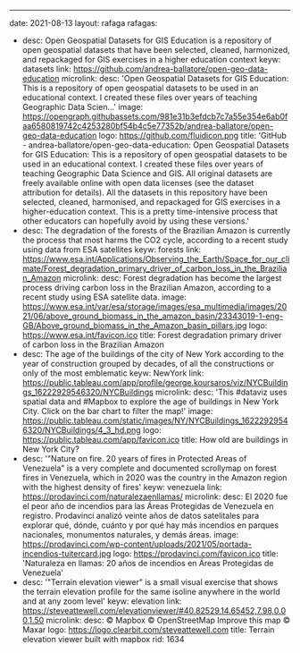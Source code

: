 ---
date: 2021-08-13
layout: rafaga
rafagas:
- desc: Open Geospatial Datasets for GIS Education is a repository of open geospatial
    datasets that have been selected, cleaned, harmonized, and repackaged for GIS
    exercises in a higher education context
  keyw: datasets
  link: https://github.com/andrea-ballatore/open-geo-data-education
  microlink:
    desc: 'Open Geospatial Datasets for GIS Education: This is a repository of open
      geospatial datasets to be used in an educational context. I created these files
      over years of teaching Geographic Data Scien...'
    image: https://opengraph.githubassets.com/981e31b3efdcb7c7a55e354e6ab0faa6580819742c4253280bf54b4c5e77352b/andrea-ballatore/open-geo-data-education
    logo: https://github.com/fluidicon.png
    title: 'GitHub - andrea-ballatore/open-geo-data-education: Open Geospatial Datasets
      for GIS Education: This is a repository of open geospatial datasets to be used
      in an educational context. I created these files over years of teaching Geographic
      Data Science and GIS. All original datasets are freely available online with
      open data licenses (see the dataset attribution for details). All the datasets
      in this repository have been selected, cleaned, harmonised, and repackaged for
      GIS exercises in a higher-education context. This is a pretty time-intensive
      process that other educators can hopefully avoid by using these versions.'
- desc: The degradation of the forests of the Brazilian Amazon is currently the process
    that most harms the CO2 cycle, according to a recent study using data from ESA
    satellites
  keyw: forests
  link: https://www.esa.int/Applications/Observing_the_Earth/Space_for_our_climate/Forest_degradation_primary_driver_of_carbon_loss_in_the_Brazilian_Amazon
  microlink:
    desc: Forest degradation has become the largest process driving carbon loss in
      the Brazilian Amazon, according to a recent study using ESA satellite data.
    image: https://www.esa.int/var/esa/storage/images/esa_multimedia/images/2021/06/above_ground_biomass_in_the_amazon_basin/23343019-1-eng-GB/Above_ground_biomass_in_the_Amazon_basin_pillars.jpg
    logo: https://www.esa.int/favicon.ico
    title: Forest degradation primary driver of carbon loss in the Brazilian Amazon
- desc: The age of the buildings of the city of New York according to the year of
    construction grouped by decades, of all the constructions or only of the most
    emblematic
  keyw: NewYork
  link: https://public.tableau.com/app/profile/george.koursaros/viz/NYCBuildings_16222929546320/NYCBuildings
  microlink:
    desc: 'This #dataviz uses spatial data and #Mapbox to explore the age of buildings
      in New York City. Click on the bar chart to filter the map!'
    image: https://public.tableau.com/static/images/NY/NYCBuildings_16222929546320/NYCBuildings/4_3_hd.png
    logo: https://public.tableau.com/app/favicon.ico
    title: How old are buildings in New York City?
- desc: '"Nature on fire. 20 years of fires in Protected Areas of Venezuela" is a
    very complete and documented scrollymap on forest fires in Venezuela, which in
    2020 was the country in the Amazon region with the highest density of fires'
  keyw: venezuela
  link: https://prodavinci.com/naturalezaenllamas/
  microlink:
    desc: El 2020 fue el peor año de incendios para las Áreas Protegidas de Venezuela
      en registro. Prodavinci analizó veinte años de datos satelitales para explorar
      qué, dónde, cuánto y por qué hay más incendios en parques nacionales, monumentos
      naturales, y demás áreas.
    image: https://prodavinci.com/wp-content/uploads/2021/05/portada-incendios-tuitercard.jpg
    logo: https://prodavinci.com/favicon.ico
    title: 'Naturaleza en llamas: 20 años de incendios en Áreas Protegidas de Venezuela'
- desc: '"Terrain elevation viewer" is a small visual exercise that shows the terrain
    elevation profile for the same isoline anywhere in the world and at any zoom level'
  keyw: elevation
  link: https://steveattewell.com/elevationviewer/#40.82529,14.65452,7.98,0.00,1.50
  microlink:
    desc: © Mapbox © OpenStreetMap Improve this map © Maxar
    logo: https://logo.clearbit.com/steveattewell.com
    title: Terrain elevation viewer built with mapbox
rid: 1634